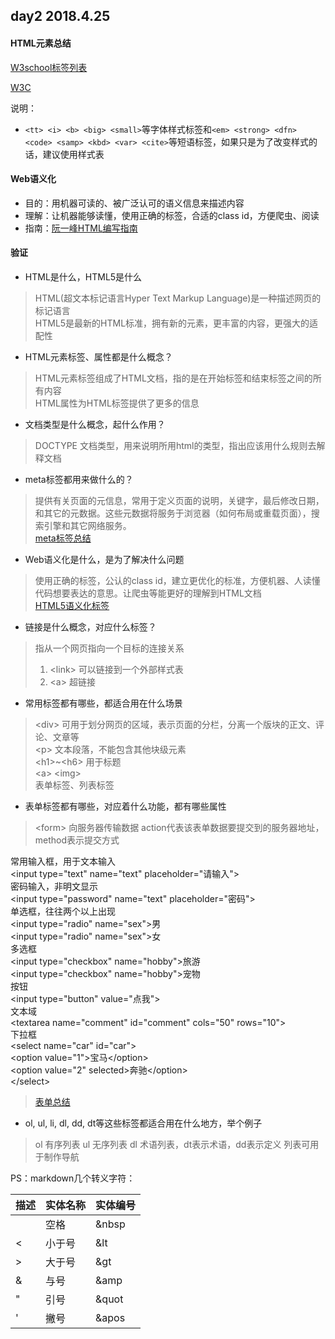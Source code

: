 ## day2 2018.4.25

#### HTML元素总结

[W3school标签列表](http://www.w3school.com.cn/tags/html_ref_byfunc.asp)

[W3C](https://www.w3.org/TR/2017/REC-html52-20171214/semantics.html#the-html-element)

说明：

* `<tt> <i> <b> <big> <small>`等字体样式标签和`<em> <strong> <dfn> <code> <samp> <kbd> <var> <cite>`等短语标签，如果只是为了改变样式的话，建议使用样式表

#### Web语义化

* 目的：用机器可读的、被广泛认可的语义信息来描述内容
* 理解：让机器能够读懂，使用正确的标签，合适的class id，方便爬虫、阅读
* 指南：[阮一峰HTML编写指南](http://www.ruanyifeng.com/blog/2009/05/guide_to_semantic_html_elements.html)

#### 验证

* HTML是什么，HTML5是什么
> HTML(超文本标记语言Hyper Text Markup Language)是一种描述网页的标记语言  
> HTML5是最新的HTML标准，拥有新的元素，更丰富的内容，更强大的适配性

* HTML元素标签、属性都是什么概念？
> HTML元素标签组成了HTML文档，指的是在开始标签和结束标签之间的所有内容  
> HTML属性为HTML标签提供了更多的信息

* 文档类型是什么概念，起什么作用？
> DOCTYPE 文档类型，用来说明所用html的类型，指出应该用什么规则去解释文档

* meta标签都用来做什么的？
> 提供有关页面的元信息，常用于定义页面的说明，关键字，最后修改日期，和其它的元数据。这些元数据将服务于浏览器（如何布局或重载页面），搜索引擎和其它网络服务。  
> [meta标签总结](https://segmentfault.com/a/1190000004279791)

* Web语义化是什么，是为了解决什么问题
> 使用正确的标签，公认的class id，建立更优化的标准，方便机器、人读懂代码想要表达的意思。让爬虫等能更好的理解到HTML文档  
> [HTML5语义化标签](http://www.html5jscss.com/html5-semantics-section.html)

* 链接是什么概念，对应什么标签？
> 指从一个网页指向一个目标的连接关系  
> 1. \<link> 可以链接到一个外部样式表  
> 2. \<a> 超链接

* 常用标签都有哪些，都适合用在什么场景
> \<div> 可用于划分网页的区域，表示页面的分栏，分离一个版块的正文、评论、文章等  
> \<p> 文本段落，不能包含其他块级元素  
> \<h1>~\<h6> 用于标题  
> \<a> \<img>  
> 表单标签、列表标签

* 表单标签都有哪些，对应着什么功能，都有哪些属性 
> \<form> 向服务器传输数据 action代表该表单数据要提交到的服务器地址，method表示提交方式
>>
常用输入框，用于文本输入  
\<input type="text" name="text" placeholder="请输入">  
密码输入，非明文显示  
\<input type="password" name="text" placeholder="密码">  
单选框，往往两个以上出现  
\<input type="radio" name="sex">男  
\<input type="radio" name="sex">女  
多选框  
\<input type="checkbox" name="hobby">旅游  
\<input type="checkbox" name="hobby">宠物  
按钮  
\<input type="button" value="点我">  
文本域  
\<textarea name="comment" id="comment" cols="50" rows="10"></textarea>  
下拉框  
\<select name="car" id="car">  
    \<option value="1">宝马\</option>  
    \<option value="2" selected>奔驰\</option>  
\</select>
>
> [表单总结](https://www.jianshu.com/p/711c2c3386be) 

* ol, ul, li, dl, dd, dt等这些标签都适合用在什么地方，举个例子
> ol 有序列表
> ul 无序列表
> dl 术语列表，dt表示术语，dd表示定义
> 列表可用于制作导航

PS：markdown几个转义字符：

描述|实体名称|实体编号
---|---|---
&nbsp;|空格|&nbsp
&lt;|小于号|&lt
&gt;|大于号|&gt
&amp;|与号|&amp
&quot;|引号|&quot
&apos;|撇号|&apos